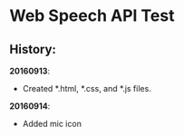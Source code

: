 # Web Speech API Test
## History:
**20160913**: 
* Created *.html, *.css, and *.js files.

**20160914**:
* Added mic icon
